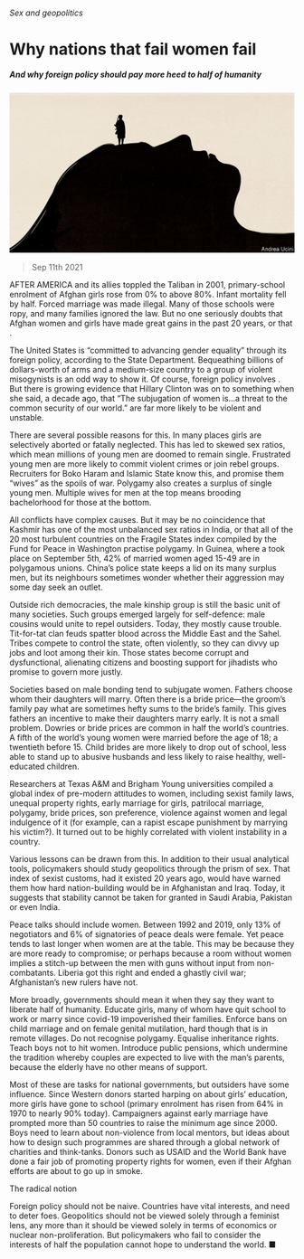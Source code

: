 ###### Sex and geopolitics

# Why nations that fail women fail 

##### And why foreign policy should pay more heed to half of humanity 

![image](images/20210911_LDD002_0.jpg) 

> Sep 11th 2021 

AFTER AMERICA and its allies toppled the Taliban in 2001, primary-school enrolment of Afghan girls rose from 0% to above 80%. Infant mortality fell by half. Forced marriage was made illegal. Many of those schools were ropy, and many families ignored the law. But no one seriously doubts that Afghan women and girls have made great gains in the past 20 years, or that .

The United States is “committed to advancing gender equality” through its foreign policy, according to the State Department. Bequeathing billions of dollars-worth of arms and a medium-size country to a group of violent misogynists is an odd way to show it. Of course, foreign policy involves . But there is growing evidence that Hillary Clinton was on to something when she said, a decade ago, that “The subjugation of women is…a threat to the common security of our world.”  are far more likely to be violent and unstable.


There are several possible reasons for this. In many places girls are selectively aborted or fatally neglected. This has led to skewed sex ratios, which mean millions of young men are doomed to remain single. Frustrated young men are more likely to commit violent crimes or join rebel groups. Recruiters for Boko Haram and Islamic State know this, and promise them “wives” as the spoils of war. Polygamy also creates a surplus of single young men. Multiple wives for men at the top means brooding bachelorhood for those at the bottom.

All conflicts have complex causes. But it may be no coincidence that Kashmir has one of the most unbalanced sex ratios in India, or that all of the 20 most turbulent countries on the Fragile States index compiled by the Fund for Peace in Washington practise polygamy. In Guinea, where a  took place on September 5th, 42% of married women aged 15-49 are in polygamous unions. China’s police state keeps a lid on its many surplus men, but its neighbours sometimes wonder whether their aggression may some day seek an outlet.

Outside rich democracies, the male kinship group is still the basic unit of many societies. Such groups emerged largely for self-defence: male cousins would unite to repel outsiders. Today, they mostly cause trouble. Tit-for-tat clan feuds spatter blood across the Middle East and the Sahel. Tribes compete to control the state, often violently, so they can divvy up jobs and loot among their kin. Those states become corrupt and dysfunctional, alienating citizens and boosting support for jihadists who promise to govern more justly.

Societies based on male bonding tend to subjugate women. Fathers choose whom their daughters will marry. Often there is a bride price—the groom’s family pay what are sometimes hefty sums to the bride’s family. This gives fathers an incentive to make their daughters marry early. It is not a small problem. Dowries or bride prices are common in half the world’s countries. A fifth of the world’s young women were married before the age of 18; a twentieth before 15. Child brides are more likely to drop out of school, less able to stand up to abusive husbands and less likely to raise healthy, well-educated children.

Researchers at Texas A&amp;M and Brigham Young universities compiled a global index of pre-modern attitudes to women, including sexist family laws, unequal property rights, early marriage for girls, patrilocal marriage, polygamy, bride prices, son preference, violence against women and legal indulgence of it (for example, can a rapist escape punishment by marrying his victim?). It turned out to be highly correlated with violent instability in a country.

Various lessons can be drawn from this. In addition to their usual analytical tools, policymakers should study geopolitics through the prism of sex. That index of sexist customs, had it existed 20 years ago, would have warned them how hard nation-building would be in Afghanistan and Iraq. Today, it suggests that stability cannot be taken for granted in Saudi Arabia, Pakistan or even India.

Peace talks should include women. Between 1992 and 2019, only 13% of negotiators and 6% of signatories of peace deals were female. Yet peace tends to last longer when women are at the table. This may be because they are more ready to compromise; or perhaps because a room without women implies a stitch-up between the men with guns without input from non-combatants. Liberia got this right and ended a ghastly civil war; Afghanistan’s new rulers have not.

More broadly, governments should mean it when they say they want to liberate half of humanity. Educate girls, many of whom have quit school to work or marry since covid-19 impoverished their families. Enforce bans on child marriage and on female genital mutilation, hard though that is in remote villages. Do not recognise polygamy. Equalise inheritance rights. Teach boys not to hit women. Introduce public pensions, which undermine the tradition whereby couples are expected to live with the man’s parents, because the elderly have no other means of support.

Most of these are tasks for national governments, but outsiders have some influence. Since Western donors started harping on about girls’ education, more girls have gone to school (primary enrolment has risen from 64% in 1970 to nearly 90% today). Campaigners against early marriage have prompted more than 50 countries to raise the minimum age since 2000. Boys need to learn about non-violence from local mentors, but ideas about how to design such programmes are shared through a global network of charities and think-tanks. Donors such as USAID and the World Bank have done a fair job of promoting property rights for women, even if their Afghan efforts are about to go up in smoke.

The radical notion

Foreign policy should not be naive. Countries have vital interests, and need to deter foes. Geopolitics should not be viewed solely through a feminist lens, any more than it should be viewed solely in terms of economics or nuclear non-proliferation. But policymakers who fail to consider the interests of half the population cannot hope to understand the world. ■

